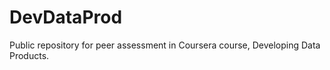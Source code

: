 DevDataProd
===========
Public repository for peer assessment in Coursera course, Developing Data Products.
